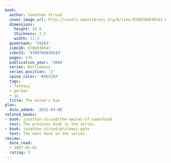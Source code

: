```yaml
---
book:
  author: Jonathan Stroud
  cover_image_url: http://covers.openlibrary.org/b/isbn/9780786836543-L.jpg
  dimensions:
    height: 20.0
    thickness: 3.5
    width: 13.3
  goodreads: '59263'
  isbn10: 0786836547
  isbn13: '9780786836543'
  pages: 576
  publication_year: '2004'
  series: Bartimaeus
  series_position: '2'
  spine_color: '#1b335d'
  tags:
  - fantasy
  - german
  - ya
  title: The Golem's Eye
plan:
  date_added: '2015-04-08'
related_books:
- book: jonathan-stroud/the-amulet-of-samarkand
  text: The previous book in the series.
- book: jonathan-stroud/ptolemys-gate
  text: The next book in the series.
review:
  date_read:
  - 2007-05-01
  rating: 3
---
```

